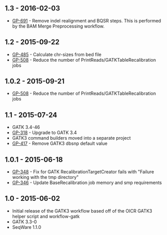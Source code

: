 ## 1.3 - 2016-02-03
- [GP-691](https://jira.oicr.on.ca/browse/GP-691) - Remove indel realignment and BQSR steps. This is performed by the BAM Merge Preprocessing workflow.
## 1.2 - 2015-09-22
- [GP-485](https://jira.oicr.on.ca/browse/GP-485) - Calculate chr-sizes from bed file
- [GP-508](https://jira.oicr.on.ca/browse/GP-508) - Reduce the number of PrintReads/GATKTableRecalibration jobs
## 1.0.2 - 2015-09-21
- [GP-508](https://jira.oicr.on.ca/browse/GP-508) - Reduce the number of PrintReads/GATKTableRecalibration jobs
## 1.1 - 2015-07-24
- GATK 3.4-46
- [GP-318](https://jira.oicr.on.ca/browse/GP-318) - Upgrade to GATK 3.4
- GATK3 command builders moved into a separate project
- [GP-417](https://jira.oicr.on.ca/browse/GP-417) - Remove GATK3 dbsnp default value
## 1.0.1 - 2015-06-18
- [GP-348](https://jira.oicr.on.ca/browse/GP-348) - Fix for GATK RecalibrationTargetCreator fails with "Failure working with the tmp directory"
- [GP-346](https://jira.oicr.on.ca/browse/GP-346) - Update BaseRecalibration job memory and smp requirements
## 1.0 - 2015-06-02
- Initial release of the GATK3 workflow based off of the OICR GATK3 helper script and workflow-gatk
- GATK 3.3-0
- SeqWare 1.1.0